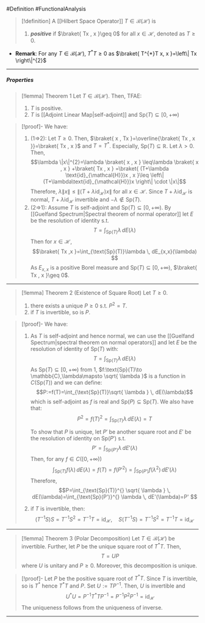 #Definition #FunctionalAnalysis 
> [!definition]
> A [[Hilbert Space Operator]] $T\in \mathcal{B}(\mathcal{H})$ is 
> 1. ***positive*** if $\braket{ Tx , x }\geq 0$ for all $x\in \mathcal{H}$, denoted as $T\geq 0$.
- **Remark**: For any $T\in \mathcal{B}(\mathcal{H})$, $T^{*}T\geq 0$ as $\braket{ T^{*}T x, x }=\left\| Tx \right\|^{2}$
---
##### Properties
> [!lemma] Theorem 1
> Let $T\in \mathcal{B}(\mathcal{H})$. Then, TFAE:
> 1. $T$ is positive.
> 2. $T$ is [[Adjoint Linear Map|self-adjoint]] and $\text{Sp}(T)\subseteq[0,+\infty)$

> [!proof]-
> We have:
> 1. (1=>2): Let $T\geq 0$. Then,  $\braket{ x , Tx }=\overline{\braket{ Tx , x }}=\braket{ Tx , x }$ and $T=T^{*}$. Especially, $\text{Sp}(T)\subseteq \mathbb{R}$. 
>    Let $\lambda>0$. Then, $$\lambda \|x\|^{2}=\lambda \braket{ x , x } \leq\lambda \braket{ x , x } +\braket{ Tx , x } =\braket{ (T+\lambda \text{id}_{\mathcal{H}})x , x }\leq \left\| (T+\lambda\text{id}_{\mathcal{H}})x \right\|  \cdot \|x\|$$Therefore, $\lambda\|x\|\leq \left\| (T+\lambda\text{id}_{\mathcal{H}})x \right\|$ for all $x\in \mathcal{H}$. Since $T+\lambda \text{id}_{\mathcal{H}}$ is normal, $T+\lambda \text{id}_{\mathcal{H}}$ invertible and $-\lambda\notin \text{Sp}(T)$. 
> 2. (2=>1): Assume $T$ is self-adjoint and $\text{Sp}(T)\subseteq[0,+\infty)$. By [[Guelfand Spectrum|Spectral theorem of normal operator]] let $E$ be the resolution of identity s.t. $$T=\int_{\text{Sp}(T)}^{} \lambda \, dE(\lambda) $$Then for $x\in \mathcal{H}$, $$\braket{ Tx ,x  }=\int_{\text{Sp}(T)}\lambda \, dE_{x,x}(\lambda)  $$As $E_{x,x}$ is a positive Borel measure and $\text{Sp}(T)\subseteq[0,+\infty )$, $\braket{ Tx , x }\geq 0$. 
---
> [!lemma] Theorem 2 (Existence of Square Root)
> Let $T\geq 0$. 
> 1. there exists a unique $P\geq 0$ s.t. $P^{2}=T$. 
> 3. if $T$ is invertible, so is $P$.

> [!proof]-
> We have:
> 1. As $T$ is self-adjoint and hence normal, we can use the [[Guelfand Spectrum|spectral theorem on normal operators]] and let $E$ be the resolution of identity of $\text{Sp}(T)$ with: $$T=\int_{\text{Sp}(T)}^{} \lambda \, dE(\lambda) $$As $\text{Sp}(T)\subseteq[0,+\infty)$ from 1, $f:\text{Sp}(T)\to \mathbb{C},\lambda\mapsto \sqrt{ \lambda }$ is a function in $C(\text{Sp}(T))$ and we can define:$$P:=f(T)=\int_{\text{Sp}(T)}\sqrt{ \lambda }  \, dE(\lambda)$$which is self-adjoint as $f$ is real and $\text{Sp}(P)\subseteq \text{Sp}(T)$. We also have that: $$P^{2}=f(T)^{2}=\int_{\text{Sp}(T)}^{} \lambda \, dE(\lambda)=T $$
>    
>    To show that $P$ is unique, let $P'$ be another square root and $E'$ be the resolution of identity on $\text{Sp}(P')$ s.t. $$P'=\int_{\text{Sp}(P')}^{} \lambda \, dE'(\lambda) $$Then, for any $f\in C([0,+\infty))$ $$\int_{\text{Sp}(T)}^{} f(\lambda) \, dE(\lambda) =f(T)=f(P'^{2})=\int_{\text{Sp}(P')}^{} f(\lambda^{2}) \, dE'(\lambda) $$Therefore, $$P=\int_{\text{Sp}(T)}^{} \sqrt{ \lambda } \, dE(\lambda)=\int_{\text{Sp}(P')}^{} \lambda \, dE'(\lambda)=P'  $$
> 2. if $T$ is invertible, then: $$(T^{-1}S)S=T^{-1}S^{2}=T^{-1}T=\text{id}_{\mathcal{H}},\quad S(T^{-1}S)=T^{-1}S^{2}=T^{-1}T=\text{id}_{\mathcal{H}}$$
> 
---
> [!lemma] Theorem 3 (Polar Decomposition)
> Let $T\in \mathcal{B}(\mathcal{H})$ be invertible. Further, let $P$ be the unique square root of $T^{*}T$. Then, $$T=UP$$where $U$ is unitary and $P\geq 0$. Moreover, this decomposition is unique.

> [!proof]-
> Let $P$ be the positive square root of $T^{*}T$. Since $T$ is invertible, so is $T^{*}$ hence $T^{*}T$ and $P$. Set $U:=TP ^{-1}$. Then, $U$ is invertible and $$U^{*}U=P ^{-1}T^{*}T P ^{-1}=P ^{-1} P^{2} P ^{-1}=\text{id}_{\mathcal{H}}$$The uniqueness follows from the uniqueness of inverse.
---
